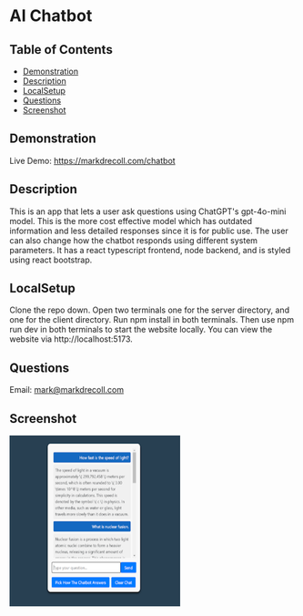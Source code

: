 # AI Chatbot
  ## Table of Contents
   - [Demonstration](#Demonstration)
   - [Description](#Description)
   - [LocalSetup](#LocalSetup)
   - [Questions](#Questions)
   - [Screenshot](#Screenshot)
## Demonstration
Live Demo: https://markdrecoll.com/chatbot
## Description
This is an app that lets a user ask questions using ChatGPT's gpt-4o-mini model. This is the more cost effective model which has outdated information and less detailed responses since it is for public use. The user can also change how the chatbot responds using different system parameters. It has a react typescript frontend, node backend, and is styled using react bootstrap.
## LocalSetup
Clone the repo down. Open two terminals one for the server directory, and one for the client directory. Run npm install in both terminals.
Then use npm run dev in both terminals to start the website locally. You can view the website via http://localhost:5173.
## Questions
Email: mark@markdrecoll.com
## Screenshot
<img src="client/public/images/chatbot_thumbnail01.png" width="300px" height="300px">